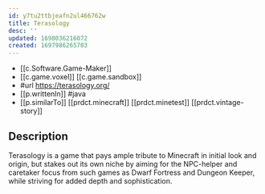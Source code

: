 ```yaml
---
id: y7tu2ttbjeafn2ul466762w
title: Terasology
desc: ''
updated: 1698036216072
created: 1697986265703
---
```


- [[c.Software.Game-Maker]]
- [[c.game.voxel]] [[c.game.sandbox]]
- #url https://terasology.org/
- [[p.writtenIn]] #java
- [[p.similarTo]] [[prdct.minecraft]] [[prdct.minetest]] [[prdct.vintage-story]]

## Description

Terasology is a game that pays ample tribute to Minecraft in initial look and origin, but stakes out its own niche by aiming for the NPC-helper and caretaker focus from such games as Dwarf Fortress and Dungeon Keeper, while striving for added depth and sophistication.